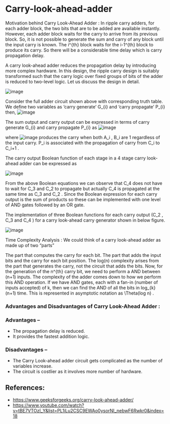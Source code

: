 # Carry-look-ahead-adder
Motivation behind Carry Look-Ahead Adder : 
In ripple carry adders, for each adder block, the two bits that are to be added are available instantly. However, each adder block waits for the carry to arrive from its previous block. So, it is not possible to generate the sum and carry of any block until the input carry is known. The i^{th}  block waits for the i-1^{th}  block to produce its carry. So there will be a considerable time delay which is carry propagation delay. 

A carry look-ahead adder reduces the propagation delay by introducing more complex hardware. In this design, the ripple carry design is suitably transformed such that the carry logic over fixed groups of bits of the adder is reduced to two-level logic. Let us discuss the design in detail. 

![image](https://user-images.githubusercontent.com/64649440/172459674-3363c479-6d8a-4496-ae4b-a40633eb99b7.png)


Consider the full adder circuit shown above with corresponding truth table. We define two variables as ‘carry generate’ G_{i}  and ‘carry propagate’ P_{i}  then, 
![image](https://user-images.githubusercontent.com/64649440/172460287-cc189241-da0a-4b43-b350-155f57ac8d87.png)
  
 

The sum output and carry output can be expressed in terms of carry generate G_{i}  and carry propagate P_{i}  as
![image](https://user-images.githubusercontent.com/64649440/172460336-f04d9781-6298-411f-94f3-6a43ee4cbdc1.png)

where ![image](https://user-images.githubusercontent.com/64649440/172460403-5aab127e-bcb2-4f2a-a181-25f9989e72aa.png)  produces the carry when both A_i  , B_i  are 1 regardless of the input carry. P_i  is associated with the propagation of carry from C_i  to C_i+1  . 
 

The carry output Boolean function of each stage in a 4 stage carry look-ahead adder can be expressed as

![image](https://user-images.githubusercontent.com/64649440/172460473-2928acd4-7f9d-4abe-8c38-681ba188e353.png)  
 

From the above Boolean equations we can observe that C_4  does not have to wait for C_3  and C_2  to propagate but actually C_4  is propagated at the same time as C_3  and C_2  . Since the Boolean expression for each carry output is the sum of products so these can be implemented with one level of AND gates followed by an OR gate.

The implementation of three Boolean functions for each carry output (C_2  , C_3  and C_4  ) for a carry look-ahead carry generator shown in below figure. 

 ![image](https://user-images.githubusercontent.com/64649440/172460680-4802fe32-43c4-4773-b30b-3ff8c91bb43e.png)




Time Complexity Analysis : 
We could think of a carry look-ahead adder as made up of two “parts” 
 

The part that computes the carry for each bit.
The part that adds the input bits and the carry for each bit position.
The log(n)  complexity arises from the part that generates the carry, not the circuit that adds the bits. 
Now, for the generation of the n^{th}  carry bit, we need to perform a AND between (n+1) inputs. The complexity of the adder comes down to how we perform this AND operation. If we have AND gates, each with a fan-in (number of inputs accepted) of k, then we can find the AND of all the bits in log_{k}(n+1)  time. This is represented in asymptotic notation as \Theta(log n)  . 

### Advantages and Disadvantages of Carry Look-Ahead Adder : 
### Advantages – 
 

* The propagation delay is reduced.
* It provides the fastest addition logic.
### Disadvantages – 
 

* The Carry Look-ahead adder circuit gets complicated as the number of variables increase.
* The circuit is costlier as it involves more number of hardware.

## References:
* https://www.geeksforgeeks.org/carry-look-ahead-adder/
* https://www.youtube.com/watch?v=tBE7VTOzI_Y&list=PL1iLu2CSC9EWAo0ysorNI_nebwF6Rwkr0&index=18

